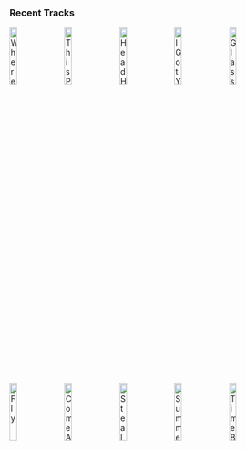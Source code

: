 ### Recent Tracks
[<img src='https://lastfm.freetls.fastly.net/i/u/300x300/a7449abb8214584a801fd6bd03d53fcd.png' width='16%' height='16%' alt='Wherever You Are'>](https://www.last.fm/music/kodaline/_/wherever%2byou%2bare)&nbsp;&nbsp;&nbsp;&nbsp;[<img src='https://lastfm.freetls.fastly.net/i/u/300x300/4210967806e23d6acfc48c852d6e61d1.png' width='16%' height='16%' alt='This Party'>](https://www.last.fm/music/houndmouth/_/this%2bparty)&nbsp;&nbsp;&nbsp;&nbsp;[<img src='https://lastfm.freetls.fastly.net/i/u/300x300/879e3d406746eb49f90ec3c650e9819b.png' width='16%' height='16%' alt='Head Held High'>](https://www.last.fm/music/kodaline/_/head%2bheld%2bhigh)&nbsp;&nbsp;&nbsp;&nbsp;[<img src='https://lastfm.freetls.fastly.net/i/u/300x300/71f769d128f047ec0e93505373cd9a80.png' width='16%' height='16%' alt='I Got You'>](https://www.last.fm/music/michael%2bfranti%2b%2526%2bspearhead/_/i%2bgot%2byou)&nbsp;&nbsp;&nbsp;&nbsp;[<img src='https://lastfm.freetls.fastly.net/i/u/300x300/54a9b2950bff4142a9e8cc85be9da6dc.png' width='16%' height='16%' alt='Glass of Water'>](https://www.last.fm/music/coldplay/_/glass%2bof%2bwater)&nbsp;&nbsp;&nbsp;&nbsp;<br>[<img src='https://lastfm.freetls.fastly.net/i/u/300x300/e25f4e2c3260b99087064f7eb5990342.png' width='16%' height='16%' alt='Fly'>](https://www.last.fm/music/sugar%2bray/_/fly)&nbsp;&nbsp;&nbsp;&nbsp;[<img src='https://lastfm.freetls.fastly.net/i/u/300x300/18235327870007874b57088b16f6616e.png' width='16%' height='16%' alt='Come A Little Bit Closer'>](https://www.last.fm/music/jay%2b%2526%2bthe%2bamericans/_/come%2ba%2blittle%2bbit%2bcloser)&nbsp;&nbsp;&nbsp;&nbsp;[<img src='https://lastfm.freetls.fastly.net/i/u/300x300/ef9af72e961d7dfa943eb14c27aa9e79.png' width='16%' height='16%' alt='Steal My Sunshine'>](https://www.last.fm/music/len/_/steal%2bmy%2bsunshine)&nbsp;&nbsp;&nbsp;&nbsp;[<img src='https://lastfm.freetls.fastly.net/i/u/300x300/1927567f556c4aaa3a7384b8e0f10ac6.png' width='16%' height='16%' alt='Summer Days (feat. Macklemore & Patrick Stump of Fall Out Boy)'>](https://www.last.fm/music/martin%2bgarrix/_/summer%2bdays%2b%2528feat.%2bmacklemore%2b%2526%2bpatrick%2bstump%2bof%2bfall%2bout%2bboy%2529)&nbsp;&nbsp;&nbsp;&nbsp;[<img src='https://lastfm.freetls.fastly.net/i/u/300x300/a92b847802704c89ccbf38e7760cca26.png' width='16%' height='16%' alt='Time Bomb'>](https://www.last.fm/music/iration/_/time%2bbomb)&nbsp;&nbsp;&nbsp;&nbsp;<br>
